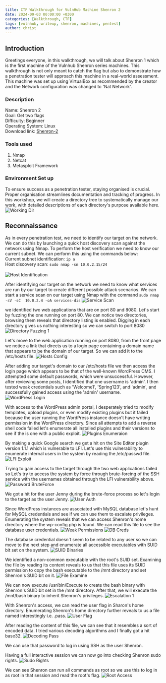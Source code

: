```yaml
---
title: CTF Walkthrough for VulnHub Machine Shenron 2
date: 2024-09-03 00:00:00 +0300
categories: [Walkthrough, CTF]
tags: [vulnhub, writeup, shenron, machines, pentest]   
author: christ
---
```


## Introduction
Greetings everyone, in this walkthrough, we will talk about Shenron 1 which is the first machine of the Vulnhub Shenron series machines. This walkthrough is not only meant to catch the flag but also to demonstrate how a penetration tester will approach this machine in a real-world assessment.
This machine was set up using VirtualBox as recommended by the creator and the Network configuration was changed to 'Nat Network'.
### Description
Name: Shenron 2<br>
Goal: Get two flags<br>
Difficulty: Beginner<br>
Operating System: Linux<br>
Download link: [Shenron-2](https://download.vulnhub.com/shenron/shenron-2.ova)<br>
### Tools used
1) Nmap<br>
2) Netcat<br>
3) Metasploit Framework<br>
### Environment Set up
To ensure success as a penetration tester, staying organised is crucial. Proper organisation streamlines documentation and tracking of progress. In this workshop, we will create a directory tree to systematically manage our work, with detailed descriptions of each directory's purpose available here.
![Working Dir]()


## Reconnaissance
As in every penetration test, we need to identify our target on the network. We can do this by launching a quick host discovery scan against the network using Nmap. To perform the host verification we need to know our current subnet. We can perform this using the commands below:<br>
Current subnet identification: ```ip a```<br>
Host discovery scan: ```sudo nmap -sn 10.0.2.15/24```<br><br>
![Host Identification]()

After identifying our target on the network we need to know what services are run by our target to create different possible attack scenarios. We can start a service scan on our target using Nmap with the command ```sudo nmap -sV -sC  10.0.2.4 -oA services-dis```
![Service Scan]()

we identified two web applications that are on port 80 and 8080. Let's start by fuzzing the one running on port 80. We can notice two directories, browsing them reveals that directory listing is enabled. Digging in each directory gives us nothing interesting so we can switch to port 8080
![Directory Fuzzing 1]()

Let's move to the web application running on port 8080, from the front page we notice a link that directs us to a login page containing a domain name that appears to be the domain of our target. So we can add it to the /etc/hosts file.
![Hosts Config]()

After adding our target's domain to our /etc/hosts file we then access the login page which appears to be that of the well-known WordPress CMS. I attempted some default passwords, which were unsuccessful. However, after reviewing some posts, I identified that one username is 'admin'. I then tested weak credentials such as 'Welcome1', 'Spring123', and 'admin', and successfully gained access using the 'admin' username.
![WordPress Login]()

With access to the WordPress admin portal, I desperately tried to modify templates, upload plugins, or even modify existing plugins but it failed because the user running the WordPress instance doesn't have writing permission in the WordPress directory. Since all attempts to add a reverse shell code failed let's enumerate all installed plugins and their versions to see if the is one with a public exploit.
![Plugins Enumeraion]()

By making a quick Google search we get a hit on the Site Editor plugin version 1.1.1 which is vulnerable to LFI. Let's use this vulnerability to enumerate internal users in the system by reading the 
/etc/passwd file.
![LFI Exploit]()

Trying to gain access to the target through the two web applications failed so Let's try to access the system by force through brute-forcing of the SSH service with the usernames obtained through the LFI vulnerability above. 
![Password BruteForce]()

We got a hit for the user Jenny during the brute-force process so let's login to the target as the user Jenny.
![User Auth]()

Since WordPress instances are associated with MySQL database let's hunt for MySQL credentials and see if we can use them to escalate privileges. Enumerating the system reveals that we can access Shenron's home directory where the wp-config.php is found. We can read this file to see the database user credentials.
![Weak Permissions]()
![DB Creds]()

The database credential doesn't seem to be related to any user so we can move to the next step  and enumerate all accessible executables with SUID bit set on the system.
![SUID Binaries]()

We identified a non-common executable with the root's SUID set. Examining the file by reading its content reveals to us that this file uses its SUID permission to copy the bash executable to the /mnt directory and set Shenron's SUID bit on it.
![File Examine]()

We can now execute /usr/bin/Execute to create the bash binary with Shenron's SUID bit set in the /mnt directory. After that, we will execute the /mnt/bash binary to inherit Shenron's privileges.
![Escalation 1]()

With Shenron's access, we can read the user flag in Sharon's home directory. Enumerating Shenron's home directory further reveals  to us a file named interestingly i.e. .pass. 
![User Flag]()

After reading the content of this file, we can see that it resembles a sort of encoded data. I tried various decoding algorithms and I finally got a hit base32.
![Decoding Pass]()

We can use that password to log in using SSH as the user Shenron.

Having a full interactive session we can now go into checking Shenron sudo rights. 
![Sudo Rights]()

We can see Shenron can run all commands as root so we use this to log in as root in that session and read the root's flag.
![Root Access]()




